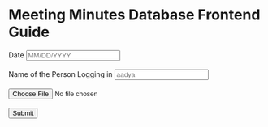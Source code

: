 # Meeting Minutes Database Frontend Guide

<label for="date">Date</label>
<input type="text" id="date" placeholder="MM/DD/YYYY"/>
<br>
<br>
<label for="person_who_logged">Name of the Person Logging in</label>
<input type="person_who_logged" id="person_who_logged" placeholder="aadya"/>
<br>    
<input type="file" id="myFile" name="filename">
<br>
<br>
<button onclick="minutes()">Submit</button>



<h3 id="submitted"></h3>


<script>

    function minutes(){
        document.getElementById("submitted").innerHTML = "Input Submitted Successfully!";
    }

</script>